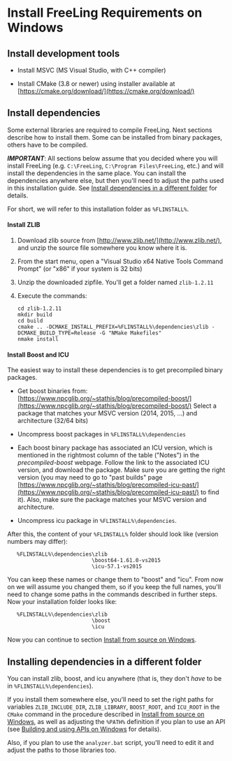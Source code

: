 # Install FreeLing Requirements on Windows

## Install development tools

* Install MSVC (MS Visual Studio, with C++ compiler)

* Install CMake (3.8 or newer) using installer available at [https://cmake.org/download/](https://cmake.org/download/)

## Install dependencies

Some external libraries are required to compile FreeLing.
Next sections describe how to install them. Some can be installed from binary packages, others have to be compiled.

***IMPORTANT***:  All sections below assume that you decided where you will install FreeLing  (e.g. `C:\FreeLing`, `C:\Program Files\FreeLing`, etc.) and will install the dependencies in the same place.
 You can install the dependencies anywhere else, but then you'll need to adjust the paths used in this installation guide. See [Install dependencies in a different folder](#installing-dependencies-in-a-different-folder) for details.

For short, we will refer to this installation folder as `%FLINSTALL%`.

#### Install ZLIB

1. Download zlib source from [http://www.zlib.net/](http://www.zlib.net/), and unzip the source file somewhere you know where it is.

2. From the start menu, open a "Visual Studio x64 Native Tools Command Prompt" (or "x86" if your system is 32 bits)

3. Unzip the downloaded zipfile. You'll get a folder named `zlib-1.2.11`

4. Execute the commands:
   ```
   cd zlib-1.2.11
   mkdir build
   cd build
   cmake .. -DCMAKE_INSTALL_PREFIX=%FLINSTALL%\dependencies\zlib -DCMAKE_BUILD_TYPE=Release -G "NMake Makefiles"
   nmake install
   ```
  
#### Install Boost and ICU

The easiest way to install these dependencies is to get precompiled binary packages.

* Get boost binaries from: [https://www.npcglib.org/~stathis/blog/precompiled-boost/](https://www.npcglib.org/~stathis/blog/precompiled-boost/)
  Select a package that matches your MSVC version (2014, 2015, ...) and architecture (32/64 bits)

* Uncompress boost packages in `%FLINSTALL%\dependencies`

* Each boost binary package has associated an ICU version, which is mentioned in the rightmost column of the table ("Notes") in the *precompiled-boost* webpage.
  Follow the link to the associated ICU version, and download the package.  Make sure you are getting the right version (you may need to go to "past builds" page [https://www.npcglib.org/~stathis/blog/precompiled-icu-past/](https://www.npcglib.org/~stathis/blog/precompiled-icu-past/) to find it).
  Also, make sure the package matches your MSVC version and architecture.
    
* Uncompress icu package in `%FLINSTALL%\dependencies`.

After this, the content of your `%FLINSTALL%` folder should look like (version numbers may differ):
```
   %FLINSTALL%\dependencies\zlib
                           \boost64-1.61.0-vs2015
                           \icu-57.1-vs2015
```

You can keep these names or change them to "boost" and "icu". 
From now on we will assume you changed them, so if you keep the full names, you'll need to change some paths in the commands described in further steps.
Now your installation folder looks like:
```
   %FLINSTALL%\dependencies\zlib
                           \boost
                           \icu
```

Now you can continue to section [Install from source on Windows](installation-windows.md).



## Installing dependencies in a different folder

You can install zlib, boost, and icu anywhere (that is, they don't *have* to be in `%FLINSTALL%\dependencies`).

If you install them somewhere else, you'll need to set the right paths for variables `ZLIB_INCLUDE_DIR`, `ZLIB_LIBRARY`, `BOOST_ROOT`, and `ICU_ROOT`  in the `CMake` command in the procedure described in [Install from source on Windows](installation-windows.md), as well as adjusting the `%PATH%` definition if you plan to use an API (see [Building and using APIs on Windows](apis-windows.md) for details).

Also, if you plan to use the `analyzer.bat` script, you'll need to edit it and adjust the paths to those libraries too.

